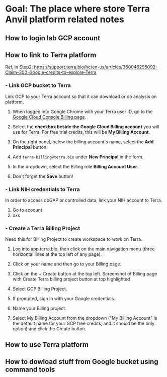 # Goal: The place where store Terra Anvil platform related notes


## How to login lab GCP account

## How to link to Terra platform

Ref, in Step2: https://support.terra.bio/hc/en-us/articles/360046295092-Claim-300-Google-credits-to-explore-Terra

### - Link GCP bucket to Terra

  Link GCP to your Terra account so that it can download or do analysis on platform.

1. When logged into Google Chrome with your Terra user ID, go to the [Google Cloud Console Billing page](https://console.cloud.google.com/billing).

2. Select the **checkbox beside the Google Cloud Billing account** you will use for Terra. For free trial credits, this will be **My Billing Account**.

3. On the right panel, below the billing account's name, select the **Add Principal** button.

4. Add `terra-billing@terra.bio` under **New Principal** in the form.

5. In the dropdown, select the Billing role **Billing Account User**.

6. Don't forget the **Save** button!



### - Link NIH credentials to Terra 
In order to access dbGAP or controlled data, link your NIH account to Terra.

1. Go to acoount
2. xxx


### - Create a Terra Billing Project
Need this for Billing Project to create workspace to work on Terra.

1. Log into app.terra.bio, then click on the main navigation menu (three horizontal lines at the top left of any page). 

2. Click on your name and then go to your Billing page.

3. Click on the + Create button at the top left. 
Screenshot of Billing page with Create Terra billing project button at top highlighted

4. Select GCP Billing Project.

5. If prompted, sign in with your Google credentials.

6. Name your Billing project.

7. Select My Billing Account from the dropdown ("My Billing Account" is the default name for your GCP free credits, and it should be the only option) and click the Create button.






## How to use Terra platform

## How to dowload stuff from Google bucket using command tools



